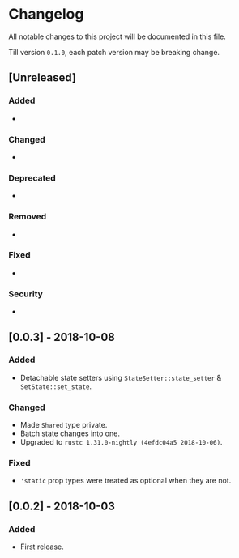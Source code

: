 # Changelog
All notable changes to this project will be documented in this file.

Till version `0.1.0`, each patch version may be breaking change.

## [Unreleased]

### Added
- 

### Changed
- 

### Deprecated
- 

### Removed
- 

### Fixed
- 

### Security
- 

## [0.0.3] - 2018-10-08

### Added
- Detachable state setters using `StateSetter::state_setter` & `SetState::set_state`.

### Changed
- Made `Shared` type private.
- Batch state changes into one.
- Upgraded to `rustc 1.31.0-nightly (4efdc04a5 2018-10-06)`.

### Fixed
- `'static` prop types were treated as optional when they are not.

## [0.0.2] - 2018-10-03

### Added
- First release.